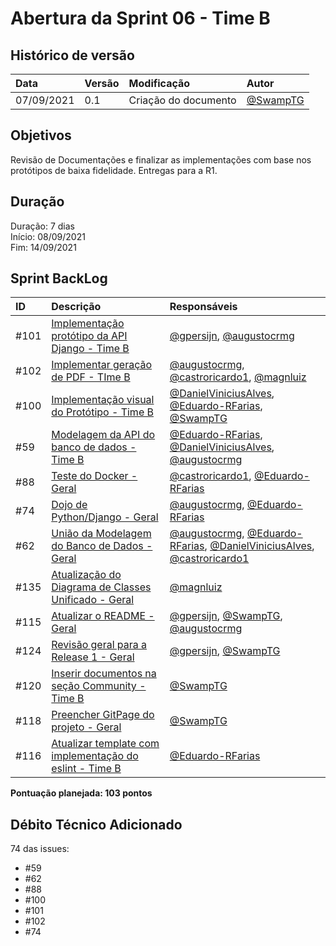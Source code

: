 # Abertura da Sprint 06 - Time B

## Histórico de versão

| **Data** |  **Versão** | **Modificação**  |  **Autor** |
|:-|:-|:-|:-|
|    07/09/2021   |  0.1 | Criação do documento  | [@SwampTG](https://github.com/SwampTG) |

## Objetivos

Revisão de Documentações e finalizar as implementações com base nos protótipos de baixa fidelidade. Entregas para a R1.

## Duração

Duração: 7 dias
<br>
Início: 08/09/2021
<br>
Fim: 14/09/2021

## Sprint BackLog

<!-- 
[@SwampTG](https://github.com/SwampTG)

[@augustocrmg](https://github.com/augustocrmg)

[@castroricardo1](https://github.com/castroricardo1)

[@DanielViniciusAlves](https://github.com/DanielViniciusAlves)

[@Eduardo-RFarias](https://github.com/Eduardo-RFarias)

[@gpersijn](https://github.com/gpersijn)

[@magnluiz](https://github.com/magnluiz)
-->
|ID|Descrição|Responsáveis|
|:-|:-|:-|
|#101|[Implementação protótipo da API Django - Time B](https://github.com/fga-eps-mds/2021-1-hospitalar/issues/101)|[@gpersijn](https://github.com/gpersijn), [@augustocrmg](https://github.com/augustocrmg)|
|#102| [Implementar geração de PDF - TIme B](https://github.com/fga-eps-mds/2021-1-hospitalar/issues/102) | [@augustocrmg](https://github.com/augustocrmg),  [@castroricardo1](https://github.com/castroricardo1), [@magnluiz](https://github.com/magnluiz)|
|#100| [Implementação visual do Protótipo - Time B](https://github.com/fga-eps-mds/2021-1-hospitalar/issues/100) | [@DanielViniciusAlves](https://github.com/DanielViniciusAlves),  [@Eduardo-RFarias](https://github.com/Eduardo-RFarias), [@SwampTG](https://github.com/SwampTG)|
|#59| [Modelagem da API do banco de dados - Time B](https://github.com/fga-eps-mds/2021-1-hospitalar/issues/59) |[@Eduardo-RFarias](https://github.com/Eduardo-RFarias), [@DanielViniciusAlves](https://github.com/DanielViniciusAlves), [@augustocrmg](https://github.com/augustocrmg) |
|#88| [Teste do Docker - Geral](https://github.com/fga-eps-mds/2021-1-hospitalar/issues/88) | [@castroricardo1](https://github.com/castroricardo1), [@Eduardo-RFarias](https://github.com/Eduardo-RFarias) |
|#74| [Dojo de Python/Django - Geral](https://github.com/fga-eps-mds/2021-1-hospitalar/issues/74) | [@augustocrmg](https://github.com/augustocrmg), [@Eduardo-RFarias](https://github.com/Eduardo-RFarias) |
|#62| [União da Modelagem do Banco de Dados - Geral](https://github.com/fga-eps-mds/2021-1-hospitalar/issues/62) | [@augustocrmg](https://github.com/augustocrmg), [@Eduardo-RFarias](https://github.com/Eduardo-RFarias), [@DanielViniciusAlves](https://github.com/DanielViniciusAlves), [@castroricardo1](https://github.com/castroricardo1)|
|#135| [Atualização do Diagrama de Classes Unificado - Geral](https://github.com/fga-eps-mds/2021-1-hospitalar/issues/135) |[@magnluiz](https://github.com/magnluiz)|
|#115| [Atualizar o README - Geral](https://github.com/fga-eps-mds/2021-1-hospitalar/issues/115) |[@gpersijn](https://github.com/gpersijn), [@SwampTG](https://github.com/SwampTG), [@augustocrmg](https://github.com/augustocrmg)|
|#124| [Revisão geral para a Release 1 - Geral ](https://github.com/fga-eps-mds/2021-1-hospitalar/issues/124) |[@gpersijn](https://github.com/gpersijn), [@SwampTG](https://github.com/SwampTG)|
|#120| [Inserir documentos na seção Community - Time B](https://github.com/fga-eps-mds/2021-1-hospitalar/issues/120) |[@SwampTG](https://github.com/SwampTG)|
|#118| [Preencher GitPage do projeto - Geral](https://github.com/fga-eps-mds/2021-1-hospitalar/issues/118) |[@SwampTG](https://github.com/SwampTG)|
|#116| [Atualizar template com implementação do eslint - Time B](https://github.com/fga-eps-mds/2021-1-hospitalar/issues/116) |[@Eduardo-RFarias](https://github.com/Eduardo-RFarias)|

**Pontuação planejada: <!--+ 5 + 3 + 10 + 3 + 5 + 3 | -13 -10 -8 -13 -10 -10 -10 --> 103 pontos**

## Débito Técnico Adicionado

74 das issues:

- #59
- #62
- #88
- #100
- #101
- #102
- #74
